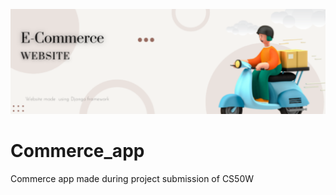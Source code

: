 <!-- Add banner here -->
![Banner](./E-Commerce.png)
# Commerce_app
Commerce app made during project submission of CS50W
